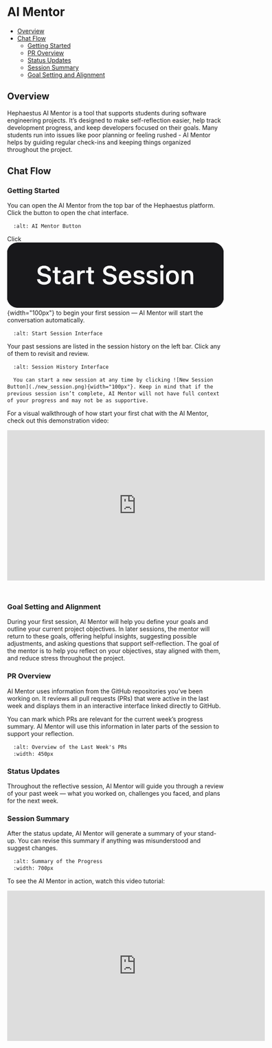 # AI Mentor

- [Overview](#overview)
- [Chat Flow](#chat-flow)
  - [Getting Started](#getting-started)
  - [PR Overview](#pr-overview)
  - [Status Updates](#status-updates)
  - [Session Summary](#session-summary)
  - [Goal Setting and Alignment](#goal-setting-and-alignment)

## Overview

Hephaestus AI Mentor is a tool that supports students during software engineering projects. It’s designed to make self-reflection easier, help track development progress, and keep developers focused on their goals. Many students run into issues like poor planning or feeling rushed - AI Mentor helps by guiding regular check-ins and keeping things organized throughout the project.

## Chat Flow

### Getting Started

You can open the AI Mentor from the top bar of the Hephaestus platform. Click the button to open the chat interface.

```{figure} ./mentor_button.png
  :alt: AI Mentor Button
```

Click ![Start Session Button](./start_session.png){width="100px"} to begin your first session — AI Mentor will start the conversation automatically.

```{figure} ./getting_started.png
  :alt: Start Session Interface
```

Your past sessions are listed in the session history on the left bar. Click any of them to revisit and review.

```{figure} ./history.png
  :alt: Session History Interface
```

```{note}
  You can start a new session at any time by clicking ![New Session Button](./new_session.png){width="100px"}. Keep in mind that if the previous session isn’t complete, AI Mentor will not have full context of your progress and may not be as supportive.
```

For a visual walkthrough of how start your first chat with the AI Mentor, check out this demonstration video:
<iframe src="https://live.rbg.tum.de/w/artemisintro/59978?video_only=1&t=0" allowfullscreen="1" frameborder="0" width="600" height="350" style="margin-bottom: 25px">
        A tutorial video demonstrating the initial interaction with the AI Mentor (TUM-Live).  
</iframe>

### Goal Setting and Alignment

During your first session, AI Mentor will help you define your goals and outline your current project objectives. In later sessions, the mentor will return to these goals, offering helpful insights, suggesting possible adjustments, and asking questions that support self-reflection. The goal of the mentor is to help you reflect on your objectives, stay aligned with them, and reduce stress throughout the project.

### PR Overview

AI Mentor uses information from the GitHub repositories you’ve been working on. It reviews all pull requests (PRs) that were active in the last week and displays them in an interactive interface linked directly to GitHub.

You can mark which PRs are relevant for the current week’s progress summary. AI Mentor will use this information in later parts of the session to support your reflection.

```{figure} ./pr_overview.png
  :alt: Overview of the Last Week's PRs
  :width: 450px
```

### Status Updates

Throughout the reflective session, AI Mentor will guide you through a review of your past week — what you worked on, challenges you faced, and plans for the next week.

### Session Summary

After the status update, AI Mentor will generate a summary of your stand-up. You can revise this summary if anything was misunderstood and suggest changes.

```{figure} ./summary.png
  :alt: Summary of the Progress
  :width: 700px
```
To see the AI Mentor in action, watch this video tutorial:
<iframe src="https://live.rbg.tum.de/w/artemisintro/59979?video_only=1&t=0" allowfullscreen="1" frameborder="0" width="600" height="350" style="margin-bottom: 25px">
        A tutorial video demonstrating the initial interaction with the AI Mentor (TUM-Live).  
</iframe>